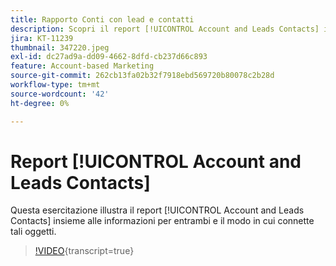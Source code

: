 ```yaml
---
title: Rapporto Conti con lead e contatti
description: Scopri il report [!UICONTROL Account and Leads Contacts] insieme alle informazioni per entrambi e come connette tali oggetti.
jira: KT-11239
thumbnail: 347220.jpeg
exl-id: dc27ad9a-dd09-4662-8dfd-cb237d66c893
feature: Account-based Marketing
source-git-commit: 262cb13fa02b32f7918ebd569720b80078c2b28d
workflow-type: tm+mt
source-wordcount: '42'
ht-degree: 0%

---
```


# Report [!UICONTROL Account and Leads Contacts]

Questa esercitazione illustra il report [!UICONTROL Account and Leads Contacts] insieme alle informazioni per entrambi e il modo in cui connette tali oggetti.

>[!VIDEO](https://video.tv.adobe.com/v/347220/?learn=on){transcript=true}
